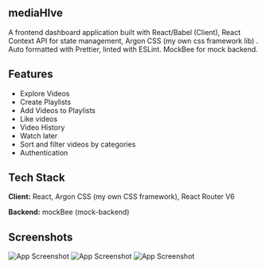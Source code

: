 
## mediaHIve

A frontend dashboard application built with React/Babel (Client), React Context API for state management, Argon CSS (my own css framework lib) . Auto formatted with Prettier, linted with ESLint. MockBee for mock backend.


## Features

- Explore Videos 
- Create Playlists 
- Add Videos to Playlists
- Like videos
- Video History
- Watch later 
- Sort and filter videos by categories
- Authentication


## Tech Stack

**Client:** React, Argon CSS (my own CSS framework), React Router V6

**Backend:** mockBee (mock-backend) 


## Screenshots

![App Screenshot](https://res.cloudinary.com/supertramp69420/image/upload/v1654716645/Screenshot_2022-06-09_at_12.59.24_AM_wrrmzw.png)
![App Screenshot](https://res.cloudinary.com/supertramp69420/image/upload/v1654716642/Screenshot_2022-06-09_at_12.59.32_AM_uojdxq.png)
![App Screenshot](https://res.cloudinary.com/supertramp69420/image/upload/v1654716640/Screenshot_2022-06-09_at_12.59.48_AM_zbvznu.png)

